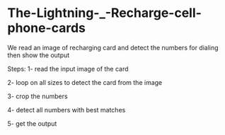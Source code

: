 # The-Lightning-_-Recharge-cell-phone-cards
We read an image of recharging card and detect the numbers for dialing then show the output

Steps:
1- read the input image of the card

2- loop on all sizes to detect the card from the image 

3- crop the numbers

4- detect all numbers with best matches

5- get the output
